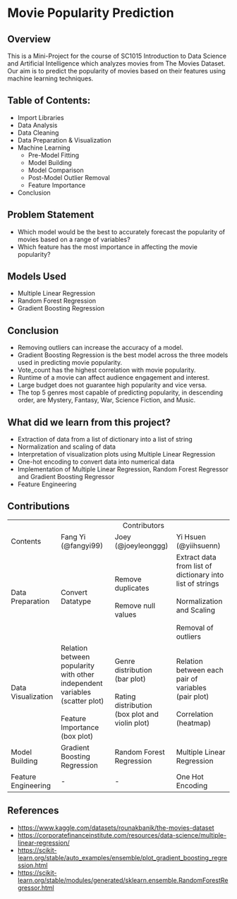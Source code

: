 # Movie Popularity Prediction

## Overview
This is a Mini-Project for the course of SC1015 Introduction to Data Science and Artificial Intelligence which analyzes movies from The Movies Dataset. Our aim is to predict the popularity of movies based on their features using machine learning techniques.

## Table of Contents:
- Import Libraries
- Data Analysis
- Data Cleaning
- Data Preparation & Visualization
- Machine Learning
    - Pre-Model Fitting
    - Model Building
    - Model Comparison
    - Post-Model Outlier Removal
    - Feature Importance
- Conclusion


## Problem Statement
- Which model would be the best to accurately forecast the popularity of movies based on a range of variables?
- Which feature has the most importance in affecting the movie popularity?
 

## Models Used
- Multiple Linear Regression
- Random Forest Regression
- Gradient Boosting Regression

## Conclusion
- Removing outliers can increase the accuracy of a model. 
- Gradient Boosting Regression is the best model across the three models used in predicting movie popularity. 
- Vote_count has the highest correlation with movie popularity. 
- Runtime of a movie can affect audience engagement and interest.
- Large budget does not guarantee high popularity and vice versa.
- The top 5 genres most capable of predicting popularity, in descending order, are Mystery, Fantasy, War, Science Fiction, and Music.


## What did we learn from this project?
- Extraction of data from a list of dictionary into a list of string
- Normalization and scaling of data
- Interpretation of visualization plots using Multiple Linear Regression
- One-hot encoding to convert data into numerical data
- Implementation of Multiple Linear Regression, Random Forest Regressor and Gradient Boosting Regressor
- Feature Engineering

## Contributions
<table>
  <tr>
    <td></td>
    <td colspan=3; align="center">Contributors</td>
  </tr>
  <tr>
    <td>Contents</td>
    <td>Fang Yi (@fangyi99)</td>
    <td>Joey (@joeyleonggg)</td>
    <td>Yi Hsuen (@yiihsuenn)</td>
  </tr>
  <tr>
  <td>Data Preparation</td>
  <td>Convert Datatype</td>
  <td>Remove duplicates<br><br>Remove null values</td>
  <td>Extract data from list of dictionary into list of strings<br><br>Normalization and Scaling<br><br>Removal of outliers</td>
  </tr>
  <tr>
    <td>Data Visualization</td>
    <td>Relation between popularity with other independent variables<br>(scatter plot)<br><br>Feature Importance<br>(box plot)</td>
    <td>Genre distribution<br>(bar plot)<br><br>Rating distribution<br>(box plot and violin plot)</td>
    <td>Relation between each pair of variables<br>(pair plot)<br><br>Correlation<br>(heatmap)</td>
  </tr>
  <tr>
    <td>Model Building</td>
    <td>Gradient Boosting Regression</td>
    <td>Random Forest Regression </td>
    <td>Multiple Linear Regression</td>
  </tr>
  <tr>
    <td>Feature Engineering</td>
    <td>-</td>
    <td>-</td>
    <td>One Hot Encoding</td>
  </tr>
</table>

## References
- https://www.kaggle.com/datasets/rounakbanik/the-movies-dataset
- https://corporatefinanceinstitute.com/resources/data-science/multiple-linear-regression/
- https://scikit-learn.org/stable/auto_examples/ensemble/plot_gradient_boosting_regression.html
- https://scikit-learn.org/stable/modules/generated/sklearn.ensemble.RandomForestRegressor.html

